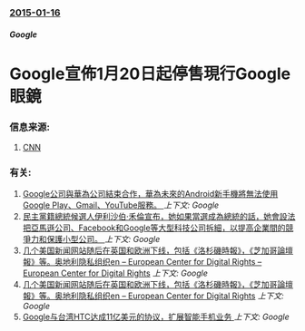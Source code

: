 ### [2015-01-16](/news/2015/01/16/index.md)

##### Google
#  Google宣佈1月20日起停售現行Google眼鏡 




### 信息来源:

1. [CNN](http://www.cnn.com/2015/01/16/tech/google-glass-ends/index.html)

### 有关:

1. [Google公司與華為公司結束合作，華為未來的Android新手機將無法使用Google Play、Gmail、YouTube服務。 ](/news/2019/05/20/Google公司與華為公司結束合作-華為未來的Android新手機將無法使用Google-Play-Gmail-YouT.md) _上下文: Google_
2. [民主黨籍總統候選人伊利沙伯·禾倫宣布，她如果當選成為總統的話，她會設法把亞馬遜公司、Facebook和Google等大型科技公司拆細，以提高企業間的競爭力和保護小型公司。 ](/news/2019/03/9/民主黨籍總統候選人伊利沙伯-禾倫宣布-她如果當選成為總統的話-她會設法把亞馬遜公司-Facebook和Google等大型.md) _上下文: Google_
3. [几个美国新闻网站随后在英国和欧洲下线，包括《洛杉磯時報》，《芝加哥論壇報》等。奥地利隐私组织en – European Center for Digital Rights – European Center for Digital Rights](/news/2018/05/25/几个美国新闻网站随后在英国和欧洲下线-包括-洛杉磯時報-芝加哥論壇報-等-奥地利隐私组织en-European.md) _上下文: Google_
4. [几个美国新闻网站随后在英国和欧洲下线，包括《洛杉磯時報》，《芝加哥論壇報》等。奥地利隐私组织en – European Center for Digital Rights](/news/2018/05/25/几个美国新闻网站随后在英国和欧洲下线-包括-洛杉磯時報-芝加哥論壇報-等-奥地利隐私组织en-European.md) _上下文: Google_
5. [Google与台湾HTC达成11亿美元的协议，扩展智能手机业务 ](/news/2017/09/21/Google与台湾HTC达成11亿美元的协议-扩展智能手机业务.md) _上下文: Google_
